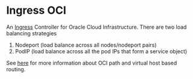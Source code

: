 # Ingress OCI

An [Ingress][0] Controller for Oracle Cloud Infrastructure. There are two load balancing strategies

1. Nodeport (load balance across all nodes/nodeport pairs)
2. PodIP (load balance across all the pod IPs that form a service object)

See [here][1] for more information about OCI path and virtual host based routing.

[0]: https://kubernetes.io/docs/concepts/services-networking/ingress/
[1]: https://docs.us-phoenix-1.oraclecloud.com/Content/Balance/Tasks/managingrequest.htm
